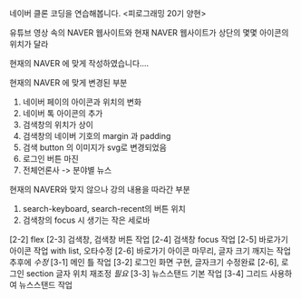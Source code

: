 네이버 클론 코딩을 연습해봅니다.
<피로그래밍 20기 양현>

유튜브 영상 속의 NAVER 웹사이트와
현재 NAVER 웹사이트가 상단의 몇몇 아이콘의 위치가 달라

현재의 NAVER 에 맞게 작성하였습니다....

현재의 NAVER 에 맞게 변경된 부분

1. 네이버 페이의 아이콘과 위치의 변화
2. 네이버 톡 아이콘의 추가
3. 검색창의 위치가 상이
4. 검색창의 네이버 기호의 margin 과 padding
5. 검색 button 의 이미지가 svg로 변경되었음
6. 로그인 버튼 마진
7. 전체언론사 -> 분야별 뉴스

현재의 NAVER와 맞지 않으나 강의 내용을 따라간 부분

1. search-keyboard, search-recent의 버튼 위치
2. 검색창의 focus 시 생기는 작은 세로바

[2-2] flex
[2-3] 검색창, 검색창 버튼 작업
[2-4] 검색창 focus 작업
[2-5] 바로가기 아이콘 작업 with list, 오타수정
[2-6] 바로가기 아이콘 마무리, 글자 크기 깨지는 작업 추후에 _수정_
[3-1] 메인 틀 작업
[3-2] 로그인 화면 구현, 글자크기 수정완료 [2-6], 로그인 section 글자 위치 재조정 _필요_
[3-3] 뉴스스탠드 기본 작업
[3-4] 그리드 사용하여 뉴스스탠드 작업
